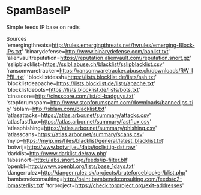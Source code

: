 # SpamBaseIP
Simple feeds IP base on redis

Sources
'emergingthreats=http://rules.emergingthreats.net/fwrules/emerging-Block-IPs.txt'
'binarydefense=http://www.binarydefense.com/banlist.txt'
'alienvaultreputation=https://reputation.alienvault.com/reputation.snort.gz'
'sslipblacklist=https://sslbl.abuse.ch/blacklist/sslipblacklist.csv'
'ransomwaretracker=https://ransomwaretracker.abuse.ch/downloads/RW_IPBL.txt'
'blocklistdessh=https://lists.blocklist.de/lists/ssh.txt'
'blocklistdeapache=https://lists.blocklist.de/lists/apache.txt'
'blocklistdebots=https://lists.blocklist.de/lists/bots.txt'
'cinsscore=http://cinsscore.com/list/ci-badguys.txt'
'stopforumspam=http://www.stopforumspam.com/downloads/bannedips.zip'
'sblam=http://sblam.com/blacklist.txt'
'atlasattacks=https://atlas.arbor.net/summary/attacks.csv'
'atlasfastflux=https://atlas.arbor.net/summary/fastflux.csv'
'atlasphishing=https://atlas.arbor.net/summary/phishing.csv'
'atlasscans=https://atlas.arbor.net/summary/scans.csv'
'myip=https://myip.ms/files/blacklist/general/latest_blacklist.txt'
'botvrij=http://www.botvrij.eu/data/ioclist.ip-dst.raw'
'darklist=http://www.darklist.de/raw.php'
'labssnort=http://labs.snort.org/feeds/ip-filter.blf'
'openbl=http://www.openbl.org/lists/base_1days.txt'
'dangerrulez=http://danger.rulez.sk/projects/bruteforceblocker/blist.php'
'bambenekconsulting=http://osint.bambenekconsulting.com/feeds/c2-ipmasterlist.txt'
'torproject=https://check.torproject.org/exit-addresses'
